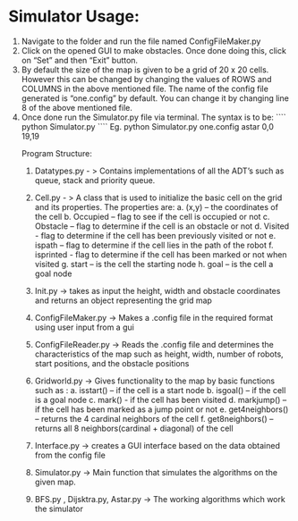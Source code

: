 <h1>Simulator Usage:</h1>
<ol>
<li>Navigate to the folder and run the file named ConfigFileMaker.py</li>
<li>Click on the opened GUI to make obstacles. Once done doing this, click on “Set” and then “Exit” button.</li>
<li>By default the size of the map is given to be a grid of 20 x 20 cells. However this can be changed by changing the values of ROWS and COLUMNS in the above mentioned file. The name of the config file generated is “one.config” by default. You can change it by changing line 8 of the above mentioned file.</li>
<li>Once done run the Simulator.py file via terminal. 
The syntax is to be:
````
python Simulator.py <config_file> <algorithm> <start_x,start_y> <goal_x,goal_y>
````
Eg. python Simulator.py one.config astar 0,0 19,19

</li>

Program Structure:
1.	Datatypes.py - > Contains implementations of all the ADT’s such as queue, stack and priority queue.

2.	Cell.py - > A class that is used to initialize the basic cell on the grid and its properties. The properties are:
a.	(x,y) – the coordinates of the cell
b.	Occupied – flag to see if the cell is occupied or not
c.	Obstacle – flag to determine if the cell is an obstacle or not
d.	Visited - flag to determine if the cell has been previously visited or not
e.	ispath – flag to determine if the cell lies in the path of the robot
f.	isprinted - flag to determine if the cell has been marked or not when visited
g.	start – is the cell the starting node
h.	goal – is the cell a goal node

3.	Init.py -> takes as input the height, width and obstacle coordinates and returns an object representing the grid map

4.	ConfigFileMaker.py -> Makes a .config file in the required format using user input from a gui

5.	ConfigFileReader.py -> Reads the .config file and determines the characteristics of the map such as height, width, number of robots, start positions, and the obstacle positions

6.	Gridworld.py -> Gives functionality to the map by basic functions such as :
a.	isstart() – if the cell is a start node
b.	isgoal() – if the cell is a goal node
c.	mark() -  if the cell has been visited
d.	markjump() – if the cell has been marked as a jump point or not
e.	get4neighbors() – returns the 4 cardinal neighbors of the cell
f.	get8neighbors() – returns all 8 neighbors(cardinal + diagonal) of the cell

7.	Interface.py -> creates a GUI interface based on the data obtained from the config file

8.	Simulator.py -> Main function that simulates the algorithms on the given map.

9.	BFS.py , Dijsktra.py, Astar.py -> The working algorithms which work the simulator
